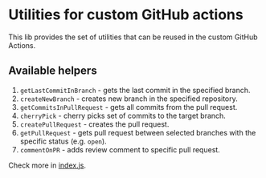 # Utilities for custom GitHub actions

This lib provides the set of utilities that can be reused in the custom GitHub Actions.

## Available helpers

1. `getLastCommitInBranch` - gets the last commit in the specified branch.
2. `createNewBranch` - creates new branch in the specified repository.
3. `getCommitsInPullRequest` - gets all commits from the pull request.
4. `cherryPick` - cherry picks set of commits to the target branch.
5. `createPullRequest` - creates the pull request.
6. `getPullRequest` - gets pull request between selected branches with the specific status (e.g. `open`).
7. `commentOnPR` - adds review comment to specific pull request.

Check more in [index.js](./index.js).